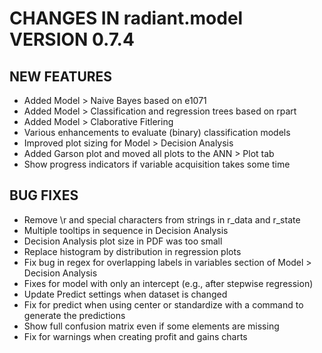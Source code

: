 # CHANGES IN radiant.model VERSION 0.7.4

## NEW FEATURES

- Added Model > Naive Bayes based on e1071
- Added Model > Classification and regression trees based on rpart
- Added Model > Claborative Fitlering
- Various enhancements to evaluate (binary) classification models
- Improved plot sizing for Model > Decision Analysis
- Added Garson plot and moved all plots to the ANN > Plot tab
- Show progress indicators if variable acquisition takes some time

## BUG FIXES

- Remove \\r and special characters from strings in r_data and r_state 
- Multiple tooltips in sequence in Decision Analysis
- Decision Analysis plot size in PDF was too small
- Replace histogram by distribution in regression plots
- Fix bug in regex for overlapping labels in variables section of Model > Decision Analysis
- Fixes for model with only an intercept (e.g., after stepwise regression)
- Update Predict settings when dataset is changed
- Fix for predict when using center or standardize with a command to generate the predictions
- Show full confusion matrix even if some elements are missing
- Fix for warnings when creating profit and gains charts
